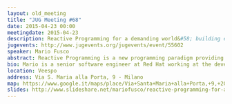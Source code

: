 ```yaml
---
layout: old_meeting
title: "JUG Meeting #68"
date: 2015-04-23 00:00
meetingdate: 2015-04-23
description: Reactive Programming for a demanding world&#58; building event-driven and responsive applications with RxJava
jugevents: http://www.jugevents.org/jugevents/event/55602
speaker: Mario Fusco
abstract: Reactive Programming is a new programming paradigm providing an higher level abstraction to build event-driven, scalable, resilient and responsive applications. Its main idea is extending the observer pattern to support sequences of data/events and adds operators allowing to compose those sequences together in a declarative and functional style. In this talk we'll go over reactive programming principles and then dive into implementation level details showing in a live coding session how to develop a reactive application using RxJava, a library for composing behaviors applied to event streams.
bio: Mario is a senior software engineer at Red Hat working at the development of the core of Drools, the JBoss rule engine. He has a huge experience as Java developer having been involved in (and often leading) many enterprise level projects in several industries ranging from media companies to the financial sector. Among his interests there are also functional programming and Domain Specific Languages. He is also the co-author of "Java 8 in Action" published by Manning.
location: Veespo
address: Via S. Maria alla Porta, 9 - Milano
map: https://www.google.it/maps/place/Via+Santa+Maria+alla+Porta,+9,+20123+Milano/@45.4664129,9.1817829,17z/data=!4m2!3m1!1s0x4786c153a8292d05:0x4c6f0a73c08286b9
slides: http://www.slideshare.net/mariofusco/reactive-programming-for-a-demanding-world-building-eventdriven-and-responsive-applications-with-rxjava
---
```

